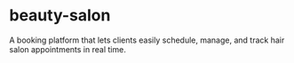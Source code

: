 # beauty-salon
A booking platform that lets clients easily schedule, manage, and track hair salon appointments in real time.
